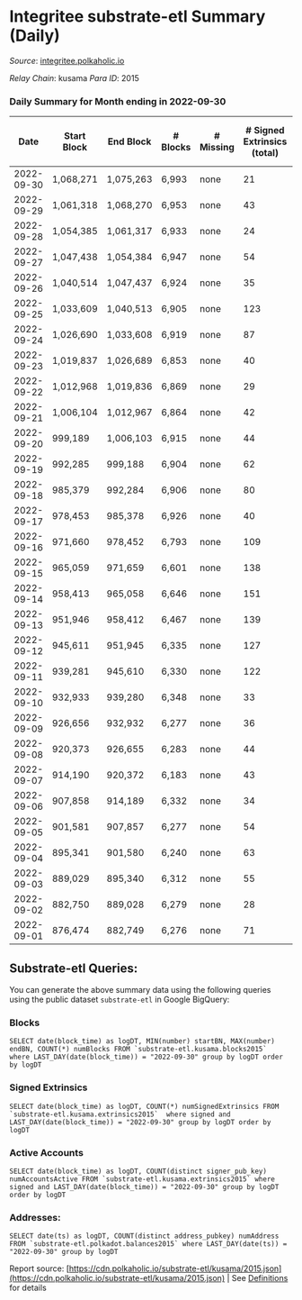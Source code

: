 # Integritee substrate-etl Summary (Daily)

_Source_: [integritee.polkaholic.io](https://integritee.polkaholic.io)

*Relay Chain*: kusama
*Para ID*: 2015



### Daily Summary for Month ending in 2022-09-30


| Date | Start Block | End Block | # Blocks | # Missing | # Signed Extrinsics (total) | # Active Accounts | # Addresses with Balances | # Events | # Transfers | # XCM Transfers In | # XCM Transfers Out |
| ---- | ----------- | --------- | -------- | --------- | --------------------------- | ----------------- | ------------------------- | -------- | ----------- | ------------------ | ------------------- |
| 2022-09-30 | 1,068,271 | 1,075,263 | 6,993 | none  | 21 | 14 | 12,654 | 14,122 | 14 ($1,761.88) |   |   |
| 2022-09-29 | 1,061,318 | 1,068,270 | 6,953 | none  | 43 | 28 |  | 14,179 | 26 ($6,031.74) |   |   |
| 2022-09-28 | 1,054,385 | 1,061,317 | 6,933 | none  | 24 | 12 |  | 14,019 | 13 ($917.96) |   | 1 ($0.007) |
| 2022-09-27 | 1,047,438 | 1,054,384 | 6,947 | none  | 54 | 39 |  | 14,237 | 30 ($2,647.83) |   |   |
| 2022-09-26 | 1,040,514 | 1,047,437 | 6,924 | none  | 35 | 18 |  | 14,078 | 21 ($4,090.70) |   |   |
| 2022-09-25 | 1,033,609 | 1,040,513 | 6,905 | none  | 123 | 34 |  | 14,561 | 109 ($12,847.03) |   |   |
| 2022-09-24 | 1,026,690 | 1,033,608 | 6,919 | none  | 87 | 30 |  | 14,372 | 71 ($81,483.60) |   |   |
| 2022-09-23 | 1,019,837 | 1,026,689 | 6,853 | none  | 40 | 21 |  | 13,959 | 20 ($647.44) |   |   |
| 2022-09-22 | 1,012,968 | 1,019,836 | 6,869 | none  | 29 | 10 |  | 13,920 | 17 ($839.20) |   |   |
| 2022-09-21 | 1,006,104 | 1,012,967 | 6,864 | none  | 42 | 18 |  | 13,999 | 27 ($3,375.45) |   |   |
| 2022-09-20 | 999,189 | 1,006,103 | 6,915 | none  | 44 | 25 |  | 14,109 | 27 ($15,175.26) |   |   |
| 2022-09-19 | 992,285 | 999,188 | 6,904 | none  | 62 | 48 | 12,635 | 14,199 | 43 ($2,379.13) | 1 ($57.19) |   |
| 2022-09-18 | 985,379 | 992,284 | 6,906 | none  | 80 | 29 | 12,633 | 14,310 | 58 ($3,437.43) |   |   |
| 2022-09-17 | 978,453 | 985,378 | 6,926 | none  | 40 | 20 | 12,634 | 14,103 | 25 ($3,696.36) |   |   |
| 2022-09-16 | 971,660 | 978,452 | 6,793 | none  | 109 | 24 | 12,631 | 14,206 | 20 ($2,225.58) |   |   |
| 2022-09-15 | 965,059 | 971,659 | 6,601 | none  | 138 | 25 | 12,629 | 13,951 | 25 ($3,379.23) |   |   |
| 2022-09-14 | 958,413 | 965,058 | 6,646 | none  | 151 | 32 |  | 14,119 | 27 ($2,948.96) |   |   |
| 2022-09-13 | 951,946 | 958,412 | 6,467 | none  | 139 | 27 | 12,626 | 13,695 | 25 ($13,784.83) |   |   |
| 2022-09-12 | 945,611 | 951,945 | 6,335 | none  | 127 | 38 | 12,623 | 13,386 | 29 ($26,232.00) |   |   |
| 2022-09-11 | 939,281 | 945,610 | 6,330 | none  | 122 | 28 |  | 13,410 | 105 ($10,982.76) |   |   |
| 2022-09-10 | 932,933 | 939,280 | 6,348 | none  | 33 | 21 |  | 12,914 | 22 ($3,389.95) |   |   |
| 2022-09-09 | 926,656 | 932,932 | 6,277 | none  | 36 | 23 | 12,614 | 12,782 | 21 ($7,988.76) |   |   |
| 2022-09-08 | 920,373 | 926,655 | 6,283 | none  | 44 | 19 | 12,614 | 12,811 | 13 ($550.01) |   |   |
| 2022-09-07 | 914,190 | 920,372 | 6,183 | none  | 43 | 23 | 12,613 | 12,591 | 22 ($12,766.91) |   | 1 ($1.44) |
| 2022-09-06 | 907,858 | 914,189 | 6,332 | none  | 34 | 18 | 12,613 | 12,846 | 19 ($11,647.09) |   |   |
| 2022-09-05 | 901,581 | 907,857 | 6,277 | none  | 54 | 30 | 12,611 | 12,839 | 29 ($6,892.70) |   |   |
| 2022-09-04 | 895,341 | 901,580 | 6,240 | none  | 63 | 36 | 12,611 | 12,813 | 30 ($8,014.82) |   | 2 ($54.95) |
| 2022-09-03 | 889,029 | 895,340 | 6,312 | none  | 55 | 17 | 12,607 | 12,911 | 38 ($9,823.88) |   | 1 ($2.64) |
| 2022-09-02 | 882,750 | 889,028 | 6,279 | none  | 28 | 15 | 12,604 | 12,708 | 10 ($516.89) |   |   |
| 2022-09-01 | 876,474 | 882,749 | 6,276 | none  | 71 | 43 | 12,603 | 12,943 | 49 ($29,035.65) | 1 ($3.21) | 1 ($3.21) |

## Substrate-etl Queries:
You can generate the above summary data using the following queries using the public dataset `substrate-etl` in Google BigQuery:


### Blocks
```
SELECT date(block_time) as logDT, MIN(number) startBN, MAX(number) endBN, COUNT(*) numBlocks FROM `substrate-etl.kusama.blocks2015`  where LAST_DAY(date(block_time)) = "2022-09-30" group by logDT order by logDT
```


### Signed Extrinsics
```
SELECT date(block_time) as logDT, COUNT(*) numSignedExtrinsics FROM `substrate-etl.kusama.extrinsics2015`  where signed and LAST_DAY(date(block_time)) = "2022-09-30" group by logDT order by logDT
```


### Active Accounts
```
SELECT date(block_time) as logDT, COUNT(distinct signer_pub_key) numAccountsActive FROM `substrate-etl.kusama.extrinsics2015` where signed and LAST_DAY(date(block_time)) = "2022-09-30" group by logDT order by logDT
```


### Addresses:
```
SELECT date(ts) as logDT, COUNT(distinct address_pubkey) numAddress FROM `substrate-etl.polkadot.balances2015` where LAST_DAY(date(ts)) = "2022-09-30" group by logDT
```



Report source: [https://cdn.polkaholic.io/substrate-etl/kusama/2015.json](https://cdn.polkaholic.io/substrate-etl/kusama/2015.json) | See [Definitions](/DEFINITIONS.md) for details
